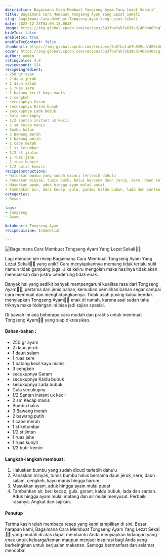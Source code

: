 ```yaml
---
description: Bagaimana Cara Membuat Tongseng Ayam Yang Lezat Sekali"
title: Bagaimana Cara Membuat Tongseng Ayam Yang Lezat Sekali
slug: Bagaimana-Cara-Membuat-Tongseng-Ayam-Yang-Lezat-Sekali
date: 2022-12-25T03:09:12.063Z
image: https://img-global.cpcdn.com/recipes/5a3fbafab7a639cd/400x400cq70/photo.jpg
hideToc: false
enableToc: true
enableTocContent: false
thumbnail: https://img-global.cpcdn.com/recipes/5a3fbafab7a639cd/400x400cq70/photo.jpg
cover: https://img-global.cpcdn.com/recipes/5a3fbafab7a639cd/400x400cq70/photo.jpg
author: admin
ratingvalue: 4.8
reviewcount: 124
recipeingredient:
- 250 gr ayam
- 2 daun jeruk
- 1 daun salam
- 1 ruas sere
- 1 batang kecil kayu manis
- 3 cengkeh
- secukupnya Garam
- secukupnya Kaldu bubuk
- secukupnya Lada bubuk
- Gula secukupny
- 1/2 Santan instant uk kecil
- 2 sm Kecap manis
- Bumbu halus
- 3 Bawang merah
- 2 bawang putih
- 1 cabe merah
- 1 st ketumbar
- 1/2 st jintan
- 1 ruas jahe
- 1 ruas kunyit
- 1/2 butir kemiri
recipeinstructions:
- Haluskan bumbu yang sudah dicuci terlebih dahulu
- Panaskan minyak, tumis bumbu halus bersama daun jeruk, sere, daun salam, cengkeh, kayu manis hingga harum
- Masukkan ayam, aduk hingga ayam mulai pucat
- Tambahkan air, beri kecap, gula, garam, kaldu bubuk, lada dan santan. Aduk hingga ayam mulai matang dan air mulai menyusut. Perbaiki rasanya. Angkat dan sajikan.
categories:
- Resep

tags:
- Tongseng
- Ayam

katakunci: Tongseng Ayam
recipecuisine: Indonesian

---
```


![Bagaimana Cara Membuat Tongseng Ayam Yang Lezat Sekali👩‍🍳](https://img-global.cpcdn.com/recipes/5a3fbafab7a639cd/400x400cq70/photo.jpg)

Lagi mencari ide resep Bagaimana Cara Membuat Tongseng Ayam Yang Lezat Sekali👩‍🍳 yang unik? Cara menyiapkannya memang tidak terlalu sulit namun tidak gampang juga. Jika keliru mengolah maka hasilnya tidak akan memuaskan dan justru cenderung tidak enak.

Banyak hal yang sedikit banyak mempengaruhi kualitas rasa dari Tongseng Ayam👩‍🍳, pertama dari jenis bahan, kemudian pemilihan bahan segar sampai cara membuat dan menghidangkannya. Tidak usah pusing kalau hendak menyiapkan Tongseng Ayam👩‍🍳 enak di rumah, karena asal sudah tahu triknya maka hidangan ini bisa jadi sajian spesial.

Di bawah ini ada beberapa cara mudah dan praktis untuk membuat Tongseng Ayam👩‍🍳 yang siap dikreasikan.

<!--inarticleads1-->

#### Bahan-bahan :

- 250 gr ayam
- 2 daun jeruk
- 1 daun salam
- 1 ruas sere
- 1 batang kecil kayu manis
- 3 cengkeh
- secukupnya Garam
- secukupnya Kaldu bubuk
- secukupnya Lada bubuk
- Gula secukupny
- 1/2 Santan instant uk kecil
- 2 sm Kecap manis
- Bumbu halus
- 3 Bawang merah
- 2 bawang putih
- 1 cabe merah
- 1 st ketumbar
- 1/2 st jintan
- 1 ruas jahe
- 1 ruas kunyit
- 1/2 butir kemiri

<!--inarticleads2-->

#### Langkah-langkah membuat :

1. Haluskan bumbu yang sudah dicuci terlebih dahulu
1. Panaskan minyak, tumis bumbu halus bersama daun jeruk, sere, daun salam, cengkeh, kayu manis hingga harum
1. Masukkan ayam, aduk hingga ayam mulai pucat
1. Tambahkan air, beri kecap, gula, garam, kaldu bubuk, lada dan santan. Aduk hingga ayam mulai matang dan air mulai menyusut. Perbaiki rasanya. Angkat dan sajikan.

#### Penutup

Terima kasih telah membaca resep yang kami tampilkan di sini. Besar harapan kami, Bagaimana Cara Membuat Tongseng Ayam Yang Lezat Sekali👩‍🍳 yang mudah di atas dapat membantu Anda menyiapkan hidangan yang enak untuk keluarga/teman maupun menjadi inspirasi bagi Anda yang berkeinginan untuk berjualan makanan. Semoga bermanfaat dan selamat mencoba!